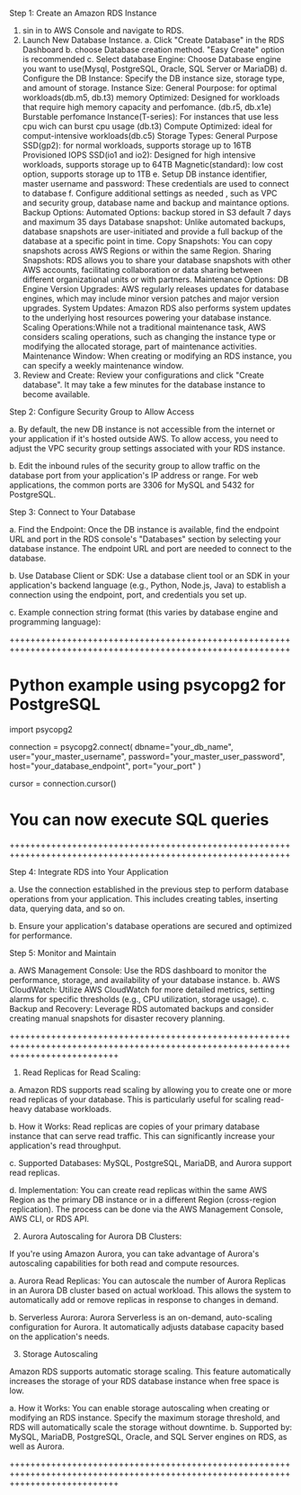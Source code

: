 Step 1: Create an Amazon RDS Instance

1. sin in to AWS Console and navigate to RDS.
2. Launch New Database Instance.
      a. Click "Create Database" in the RDS Dashboard
      b. choose Database creation method. "Easy Create" option is recommended
      c. Select database Engine: Choose Database engine you want to use(Mysql, PostgreSQL, Oracle, SQL Server or MariaDB)
      d. Configure the DB Instance: Specify the DB instance size, storage type, and amount of storage. 
         Instance Size: 
           General Pourpose: for optimal workloads(db.m5, db.t3)
           memory Optimized: Designed for workloads that require high memory capacity and perfomance. (db.r5, db.x1e)
           Burstable perfomance Instance(T-series): For instances that use less cpu wich can burst cpu usage (db.t3)
           Compute Optimized: ideal for comput-intensive workloads(db.c5)
         Storage Types:
           General Purpose SSD(gp2): for normal workloads, supports storage up to 16TB
           Provisioned IOPS SSD(io1 and io2): Designed for high intensive workloads, supports storage up to 64TB
           Magnetic(standard): low cost option, supports storage up to 1TB
       e. Setup DB instance identifier, master username and password: These credentials are used to connect to database
       f. Configure additional settings as needed , such as VPC and security group, database name and backup and maintance options.
          Backup Options:
            Automated Options: backup stored in S3 default 7 days and maximum 35 days
            Database snapshot: Unlike automated backups, database snapshots are user-initiated and provide a full backup of the database at a specific point in time.
            Copy Snapshots: You can copy snapshots across AWS Regions or within the same Region.
            Sharing Snapshots: RDS allows you to share your database snapshots with other AWS accounts, facilitating collaboration or data sharing between different organizational units or with partners.
          Maintenance Options:
            DB Engine Version Upgrades:  AWS regularly releases updates for database engines, which may include minor version patches and major version upgrades. 
            System Updates: Amazon RDS also performs system updates to the underlying host resources powering your database instance.
            Scaling Operations:While not a traditional maintenance task, AWS considers scaling operations, such as changing the instance type or modifying the allocated storage, part of maintenance activities.
            Maintenance Window: When creating or modifying an RDS instance, you can specify a weekly maintenance window. 
3. Review and Create: Review your configurations and click "Create database". It may take a few minutes for the database instance to become available.

Step 2: Configure Security Group to Allow Access

a. By default, the new DB instance is not accessible from the internet or your application if it's hosted outside AWS. To allow access, you need to adjust the VPC security group settings associated with your RDS instance.

b. Edit the inbound rules of the security group to allow traffic on the database port from your application's IP address or range. For web applications, the common ports are 3306 for MySQL and 5432 for PostgreSQL.

Step 3: Connect to Your Database

a. Find the Endpoint: Once the DB instance is available, find the endpoint URL and port in the RDS console's "Databases" section by selecting your database instance. The endpoint URL and port are needed to connect to the database.

b. Use Database Client or SDK: Use a database client tool or an SDK in your application's backend language (e.g., Python, Node.js, Java) to establish a connection using the endpoint, port, and credentials you set up.

c. Example connection string format (this varies by database engine and programming language):

++++++++++++++++++++++++++++++++++++++++++++++++++++++++++++++++++++++++++++++++++++++++++++++++++++++++++++
# Python example using psycopg2 for PostgreSQL
import psycopg2

connection = psycopg2.connect(
    dbname="your_db_name",
    user="your_master_username",
    password="your_master_user_password",
    host="your_database_endpoint",
    port="your_port"
)

cursor = connection.cursor()
# You can now execute SQL queries
++++++++++++++++++++++++++++++++++++++++++++++++++++++++++++++++++++++++++++++++++++++++++++++++++++++++++++

Step 4: Integrate RDS into Your Application

a. Use the connection established in the previous step to perform database operations from your application. This includes creating tables, inserting data, querying data, and so on.

b. Ensure your application's database operations are secured and optimized for performance.

Step 5: Monitor and Maintain

a. AWS Management Console: Use the RDS dashboard to monitor the performance, storage, and availability of your database instance.
b. AWS CloudWatch: Utilize AWS CloudWatch for more detailed metrics, setting alarms for specific thresholds (e.g., CPU utilization, storage usage).
c. Backup and Recovery: Leverage RDS automated backups and consider creating manual snapshots for disaster recovery planning.


+++++++++++++++++++++++++++++++++++++++++++++++++++++++++++++++++++++++++++++++++++++++++++++++++++++++++++++++++++++++++++++++++
1. Read Replicas for Read Scaling:

a. Amazon RDS supports read scaling by allowing you to create one or more read replicas of your database. This is particularly useful for scaling read-heavy database workloads.

b. How it Works: Read replicas are copies of your primary database instance that can serve read traffic. This can significantly increase your application's read throughput.

c. Supported Databases: MySQL, PostgreSQL, MariaDB, and Aurora support read replicas.

d. Implementation: You can create read replicas within the same AWS Region as the primary DB instance or in a different Region (cross-region replication). The process can be done via the AWS Management Console, AWS CLI, or RDS API.


2. Aurora Autoscaling for Aurora DB Clusters:

If you're using Amazon Aurora, you can take advantage of Aurora's autoscaling capabilities for both read and compute resources.


a. Aurora Read Replicas: You can autoscale the number of Aurora Replicas in an Aurora DB cluster based on actual workload. This allows the system to automatically add or remove replicas in response to changes in demand.

b. Serverless Aurora: Aurora Serverless is an on-demand, auto-scaling configuration for Aurora. It automatically adjusts database capacity based on the application's needs.

3. Storage Autoscaling

Amazon RDS supports automatic storage scaling. This feature automatically increases the storage of your RDS database instance when free space is low.

a. How it Works: You can enable storage autoscaling when creating or modifying an RDS instance. Specify the maximum storage threshold, and RDS will automatically scale the storage without downtime.
b. Supported by: MySQL, MariaDB, PostgreSQL, Oracle, and SQL Server engines on RDS, as well as Aurora.

+++++++++++++++++++++++++++++++++++++++++++++++++++++++++++++++++++++++++++++++++++++++++++++++++++++++++++++++++++++++++++++++++